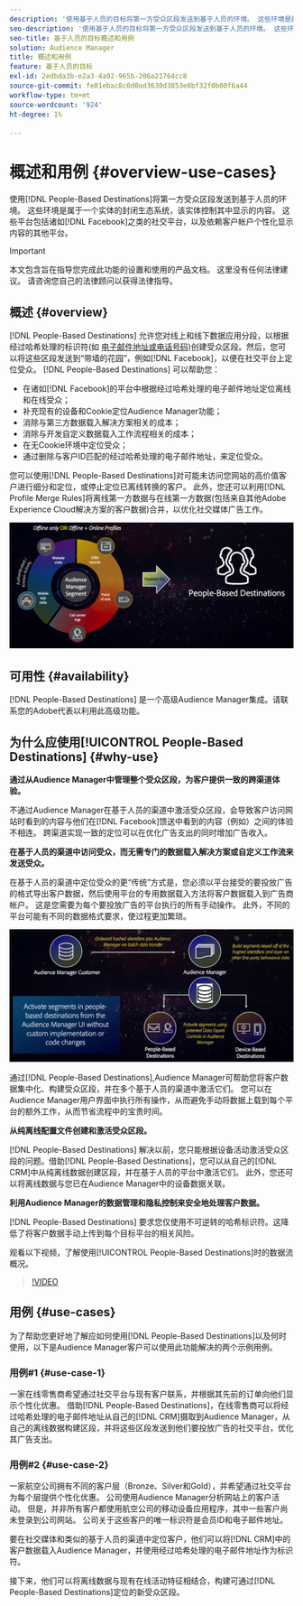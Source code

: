 ```yaml
---
description: '使用基于人员的目标将第一方受众区段发送到基于人员的环境。 这些环境是属于一个实体的封闭生态系统，该实体控制其中显示的内容。 其中包括社交平台(如Facebook)，以及依赖客户帐户对显示内容进行个性化的其他平台。 '
seo-description: '使用基于人员的目标将第一方受众区段发送到基于人员的环境。 这些环境是属于一个实体的封闭生态系统，该实体控制其中显示的内容。 其中包括社交平台(如Facebook)，以及依赖客户帐户对显示内容进行个性化的其他平台。  '
seo-title: 基于人员的目标概述和用例
solution: Audience Manager
title: 概述和用例
feature: 基于人员的目标
exl-id: 2edbda3b-e2a3-4a92-965b-206a21764cc8
source-git-commit: fe01ebac8c0d0ad3630d3853e0bf32f0b00f6a44
workflow-type: tm+mt
source-wordcount: '924'
ht-degree: 1%

---
```


# 概述和用例 {#overview-use-cases}

使用[!DNL People-Based Destinations]将第一方受众区段发送到基于人员的环境。 这些环境是属于一个实体的封闭生态系统，该实体控制其中显示的内容。 这些平台包括诸如[!DNL Facebook]之类的社交平台，以及依赖客户帐户个性化显示内容的其他平台。

>[!IMPORTANT]
>本文包含旨在指导您完成此功能的设置和使用的产品文档。 这里没有任何法律建议。 请咨询您自己的法律顾问以获得法律指导。

## 概述 {#overview}

[!DNL People-Based Destinations] 允许您对线上和线下数据应用分段，以根据经过哈希处理的标识符(如 [电子邮件地址或电话号码)](people-based-destinations-prerequisites.md#hashing-requirements)创建受众区段。然后，您可以将这些区段发送到“带墙的花园”，例如[!DNL Facebook]，以便在社交平台上定位受众。 [!DNL People-Based Destinations] 可以帮助您：

* 在诸如[!DNL Facebook]的平台中根据经过哈希处理的电子邮件地址定位离线和在线受众；
* 补充现有的设备和Cookie定位Audience Manager功能；
* 消除与第三方数据载入解决方案相关的成本；
* 消除与开发自定义数据载入工作流程相关的成本；
* 在无Cookie环境中定位受众；
* 通过删除与客户ID匹配的经过哈希处理的电子邮件地址，来定位受众。

您可以使用[!DNL People-Based Destinations]对可能未访问您网站的高价值客户进行细分和定位，或停止定位已离线转换的客户。 此外，您还可以利用[!DNL Profile Merge Rules]将离线第一方数据与在线第一方数据(包括来自其他Adobe Experience Cloud解决方案的客户数据)合并，以优化社交媒体广告工作。

![pbd-overview](assets/pbd-overview.png)

## 可用性 {#availability}

[!DNL People-Based Destinations] 是一个高级Audience Manager集成。请联系您的Adobe代表以利用此高级功能。

## 为什么应使用[!UICONTROL People-Based Destinations] {#why-use}

**通过从Audience Manager中管理整个受众区段，为客户提供一致的跨渠道体验。**

不通过Audience Manager在基于人员的渠道中激活受众区段，会导致客户访问网站时看到的内容与他们在[!DNL Facebook]馈送中看到的内容（例如）之间的体验不相连。 跨渠道实现一致的定位可以在优化广告支出的同时增加广告收入。

**在基于人员的渠道中访问受众，而无需专门的数据载入解决方案或自定义工作流来发送受众。**

在基于人员的渠道中定位受众的更“传统”方式是，您必须以平台接受的要投放广告的格式导出客户数据，然后使用平台的专用数据载入方法将客户数据载入到广告商帐户。 这是您需要为每个要投放广告的平台执行的所有手动操作。 此外，不同的平台可能有不同的数据格式要求，使过程更加繁琐。

![pbd-overview](assets/pbd-diagram.png)

通过[!DNL People-Based Destinations],Audience Manager可帮助您将客户数据集中化、构建受众区段，并在多个基于人员的渠道中激活它们。 您可以在Audience Manager用户界面中执行所有操作，从而避免手动将数据上载到每个平台的额外工作，从而节省流程中的宝贵时间。

**从纯离线配置文件创建和激活受众区段。**

[!DNL People-Based Destinations] 解决以前，您只能根据设备活动激活受众区段的问题。借助[!DNL People-Based Destinations]，您可以从自己的[!DNL CRM]中从纯离线数据创建区段，并在基于人员的平台中激活它们。 此外，您还可以将离线数据与您已在Audience Manager中的设备数据关联。

**利用Audience Manager的数据管理和隐私控制来安全地处理客户数据。**

[!DNL People-Based Destinations] 要求您仅使用不可逆转的哈希标识符。这降低了将客户数据手动上传到每个目标平台的相关风险。

观看以下视频，了解使用[!UICONTROL People-Based Destinations]时的数据流概况。

>[!VIDEO](https://video.tv.adobe.com/v/28968/)

## 用例 {#use-cases}

为了帮助您更好地了解应如何使用[!DNL People-Based Destinations]以及何时使用，以下是Audience Manager客户可以使用此功能解决的两个示例用例。

### 用例#1 {#use-case-1}

一家在线零售商希望通过社交平台与现有客户联系，并根据其先前的订单向他们显示个性化优惠。 借助[!DNL People-Based Destinations]，在线零售商可以将经过哈希处理的电子邮件地址从自己的[!DNL CRM]摄取到Audience Manager，从自己的离线数据构建区段，并将这些区段发送到他们要投放广告的社交平台，优化其广告支出。

### 用例#2 {#use-case-2}

一家航空公司拥有不同的客户层（Bronze、Silver和Gold），并希望通过社交平台为每个层提供个性化优惠。 公司使用Audience Manager分析网站上的客户活动。 但是，并非所有客户都使用航空公司的移动设备应用程序，其中一些客户尚未登录到公司网站。 公司关于这些客户的唯一标识符是会员ID和电子邮件地址。

要在社交媒体和类似的基于人员的渠道中定位客户，他们可以将[!DNL CRM]中的客户数据载入Audience Manager，并使用经过哈希处理的电子邮件地址作为标识符。

接下来，他们可以将离线数据与现有在线活动特征相结合，构建可通过[!DNL People-Based Destinations]定位的新受众区段。
